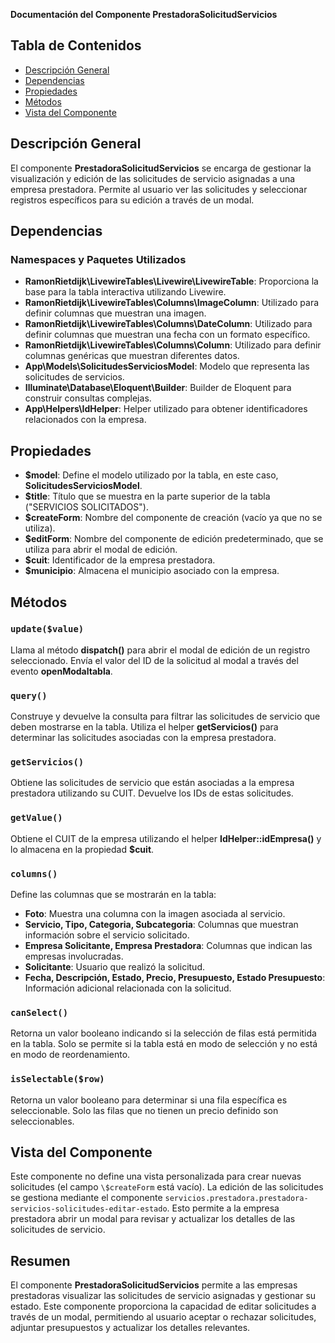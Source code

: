 **Documentación del Componente PrestadoraSolicitudServicios**

## Tabla de Contenidos
- [Descripción General](#descripción-general)
- [Dependencias](#dependencias)
- [Propiedades](#propiedades)
- [Métodos](#métodos)
- [Vista del Componente](#vista-del-componente)

## Descripción General

El componente **PrestadoraSolicitudServicios** se encarga de gestionar la visualización y edición de las solicitudes de servicio asignadas a una empresa prestadora. Permite al usuario ver las solicitudes y seleccionar registros específicos para su edición a través de un modal.

## Dependencias

### Namespaces y Paquetes Utilizados

- **RamonRietdijk\LivewireTables\Livewire\LivewireTable**: Proporciona la base para la tabla interactiva utilizando Livewire.
- **RamonRietdijk\LivewireTables\Columns\ImageColumn**: Utilizado para definir columnas que muestran una imagen.
- **RamonRietdijk\LivewireTables\Columns\DateColumn**: Utilizado para definir columnas que muestran una fecha con un formato específico.
- **RamonRietdijk\LivewireTables\Columns\Column**: Utilizado para definir columnas genéricas que muestran diferentes datos.
- **App\Models\SolicitudesServiciosModel**: Modelo que representa las solicitudes de servicios.
- **Illuminate\Database\Eloquent\Builder**: Builder de Eloquent para construir consultas complejas.
- **App\Helpers\IdHelper**: Helper utilizado para obtener identificadores relacionados con la empresa.

## Propiedades

- **\$model**: Define el modelo utilizado por la tabla, en este caso, **SolicitudesServiciosModel**.
- **\$title**: Título que se muestra en la parte superior de la tabla ("SERVICIOS SOLICITADOS").
- **\$createForm**: Nombre del componente de creación (vacío ya que no se utiliza).
- **\$editForm**: Nombre del componente de edición predeterminado, que se utiliza para abrir el modal de edición.
- **\$cuit**: Identificador de la empresa prestadora.
- **\$municipio**: Almacena el municipio asociado con la empresa.

## Métodos

### `update($value)`
Llama al método **dispatch()** para abrir el modal de edición de un registro seleccionado. Envía el valor del ID de la solicitud al modal a través del evento **openModaltabla**.

### `query()`
Construye y devuelve la consulta para filtrar las solicitudes de servicio que deben mostrarse en la tabla. Utiliza el helper **getServicios()** para determinar las solicitudes asociadas con la empresa prestadora.

### `getServicios()`
Obtiene las solicitudes de servicio que están asociadas a la empresa prestadora utilizando su CUIT. Devuelve los IDs de estas solicitudes.

### `getValue()`
Obtiene el CUIT de la empresa utilizando el helper **IdHelper::idEmpresa()** y lo almacena en la propiedad **\$cuit**.

### `columns()`
Define las columnas que se mostrarán en la tabla:

- **Foto**: Muestra una columna con la imagen asociada al servicio.
- **Servicio, Tipo, Categoria, Subcategoria**: Columnas que muestran información sobre el servicio solicitado.
- **Empresa Solicitante, Empresa Prestadora**: Columnas que indican las empresas involucradas.
- **Solicitante**: Usuario que realizó la solicitud.
- **Fecha, Descripción, Estado, Precio, Presupuesto, Estado Presupuesto**: Información adicional relacionada con la solicitud.

### `canSelect()`
Retorna un valor booleano indicando si la selección de filas está permitida en la tabla. Solo se permite si la tabla está en modo de selección y no está en modo de reordenamiento.

### `isSelectable($row)`
Retorna un valor booleano para determinar si una fila específica es seleccionable. Solo las filas que no tienen un precio definido son seleccionables.

## Vista del Componente
Este componente no define una vista personalizada para crear nuevas solicitudes (el campo `\$createForm` está vacío). La edición de las solicitudes se gestiona mediante el componente `servicios.prestadora.prestadora-servicios-solicitudes-editar-estado`. Esto permite a la empresa prestadora abrir un modal para revisar y actualizar los detalles de las solicitudes de servicio.

## Resumen
El componente **PrestadoraSolicitudServicios** permite a las empresas prestadoras visualizar las solicitudes de servicio asignadas y gestionar su estado. Este componente proporciona la capacidad de editar solicitudes a través de un modal, permitiendo al usuario aceptar o rechazar solicitudes, adjuntar presupuestos y actualizar los detalles relevantes.

